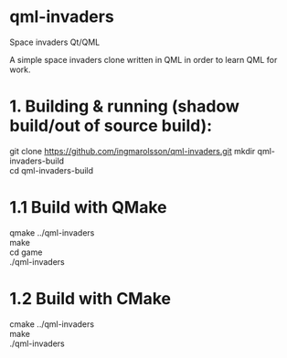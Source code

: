 # qml-invaders
Space invaders Qt/QML

A simple space invaders clone written in QML in order to learn QML for work.

# 1. Building & running (shadow build/out of source build):
git clone https://github.com/ingmarolsson/qml-invaders.git
mkdir qml-invaders-build  
cd qml-invaders-build  

# 1.1 Build with QMake
qmake ../qml-invaders  
make  
cd game  
./qml-invaders  

# 1.2 Build with CMake
cmake ../qml-invaders  
make  
./qml-invaders  
